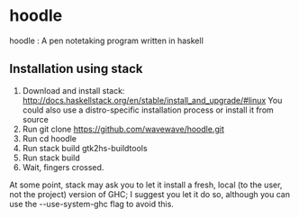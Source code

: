 # hoodle
hoodle : A pen notetaking program written in haskell

Installation using stack
------------------------

1. Download and install stack: http://docs.haskellstack.org/en/stable/install_and_upgrade/#linux
   You could also use a distro-specific installation process or install it from source
2. Run git clone https://github.com/wavewave/hoodle.git
3. Run cd hoodle
4. Run stack build gtk2hs-buildtools
5. Run stack build
6. Wait, fingers crossed.

At some point, stack may ask you to let it install a fresh, local (to the user, not the project) version of GHC; I suggest you let it do so, although you can use the --use-system-ghc flag to avoid this.
